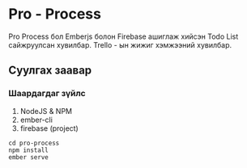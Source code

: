 
# Pro - Process
Pro Process бол Emberjs болон Firebase ашиглаж хийсэн Todo List сайжруулсан хувилбар.
Trello - ын жижиг хэмжээний хувилбар.


## Суулгах заавар
### Шаардагдаг зүйлс

1. NodeJS & NPM 
2. ember-cli
3. firebase (project)

```
cd pro-process
npm install
ember serve
```
